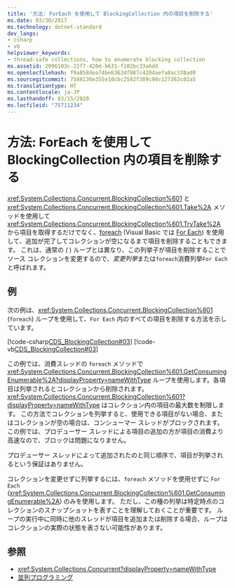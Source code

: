 ```yaml
---
title: '方法: ForEach を使用して BlockingCollection 内の項目を削除する'
ms.date: 03/30/2017
ms.technology: dotnet-standard
dev_langs:
- csharp
- vb
helpviewer_keywords:
- thread-safe collections, how to enumerate blocking collection
ms.assetid: 2096103c-22f7-420d-b631-f102bc33a6dd
ms.openlocfilehash: f9a858dea74be63634f887c4204aefa8ac338ad0
ms.sourcegitcommit: 7588136e355e10cbc2582f389c90c127363c02a5
ms.translationtype: HT
ms.contentlocale: ja-JP
ms.lasthandoff: 03/15/2020
ms.locfileid: "75711234"
---
```

# <a name="how-to-use-foreach-to-remove-items-in-a-blockingcollection"></a>方法: ForEach を使用して BlockingCollection 内の項目を削除する

<xref:System.Collections.Concurrent.BlockingCollection%601> と <xref:System.Collections.Concurrent.BlockingCollection%601.Take%2A> メソッドを使用して <xref:System.Collections.Concurrent.BlockingCollection%601.TryTake%2A> から項目を取得するだけでなく、[foreach](../../../csharp/language-reference/keywords/foreach-in.md) (Visual Basic では [For Each](../../../visual-basic/language-reference/statements/for-each-next-statement.md)) を使用して、追加が完了してコレクションが空になるまで項目を削除することもできます。 これは、通常の  *(* ) ループとは異なり、この列挙子が項目を削除することでソース コレクションを変更するので、*変更列挙*または`foreach`消費列挙`For Each`と呼ばれます。

## <a name="example"></a>例

次の例は、<xref:System.Collections.Concurrent.BlockingCollection%601> (`foreach`) ループを使用して、`For Each` 内のすべての項目を削除する方法を示しています。

[!code-csharp[CDS_BlockingCollection#03](../../../../samples/snippets/csharp/VS_Snippets_Misc/cds_blockingcollection/cs/example03.cs#03)]
[!code-vb[CDS_BlockingCollection#03](../../../../samples/snippets/visualbasic/VS_Snippets_Misc/cds_blockingcollection/vb/enumeratebc.vb#03)]

この例では、消費スレッドの `foreach` メソッドで <xref:System.Collections.Concurrent.BlockingCollection%601.GetConsumingEnumerable%2A?displayProperty=nameWithType> ループを使用します。各項目は列挙されるとコレクションから削除されます。 <xref:System.Collections.Concurrent.BlockingCollection%601?displayProperty=nameWithType> はコレクション内の項目の最大数を制限します。 この方法でコレクションを列挙すると、使用できる項目がない場合、またはコレクションが空の場合は、コンシューマー スレッドがブロックされます。 この例では、プロデューサー スレッドによる項目の追加の方が項目の消費より高速なので、ブロックは問題になりません。

プロデューサー スレッドによって追加されたのと同じ順序で、項目が列挙されるという保証はありません。

コレクションを変更せずに列挙するには、`foreach` メソッドを使用せずに `For Each` (<xref:System.Collections.Concurrent.BlockingCollection%601.GetConsumingEnumerable%2A>) のみを使用します。 ただし、この種の列挙は特定時点のコレクションのスナップショットを表すことを理解しておくことが重要です。 ループの実行中に同時に他のスレッドが項目を追加または削除する場合、ループはコレクションの実際の状態を表さない可能性があります。

## <a name="see-also"></a>参照

- <xref:System.Collections.Concurrent?displayProperty=nameWithType>
- [並列プログラミング](../../../../docs/standard/parallel-programming/index.md)
